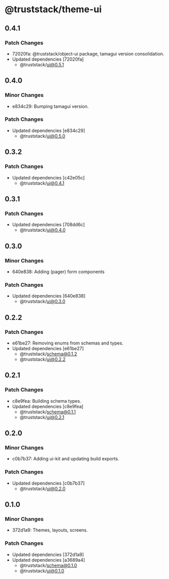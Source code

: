 # @truststack/theme-ui

## 0.4.1

### Patch Changes

- 72020fa: @truststack/object-ui package, tamagui version consolidation.
- Updated dependencies [72020fa]
  - @truststack/ui@0.5.1

## 0.4.0

### Minor Changes

- e834c29: Bumping tamagui version.

### Patch Changes

- Updated dependencies [e834c29]
  - @truststack/ui@0.5.0

## 0.3.2

### Patch Changes

- Updated dependencies [c42e05c]
  - @truststack/ui@0.4.1

## 0.3.1

### Patch Changes

- Updated dependencies [708dd6c]
  - @truststack/ui@0.4.0

## 0.3.0

### Minor Changes

- 640e838: Adding (pager) form components

### Patch Changes

- Updated dependencies [640e838]
  - @truststack/ui@0.3.0

## 0.2.2

### Patch Changes

- e61be27: Removing enums from schemas and types.
- Updated dependencies [e61be27]
  - @truststack/schema@0.1.2
  - @truststack/ui@0.2.2

## 0.2.1

### Patch Changes

- c8e9fea: Building schema types.
- Updated dependencies [c8e9fea]
  - @truststack/schema@0.1.1
  - @truststack/ui@0.2.1

## 0.2.0

### Minor Changes

- c0b7b37: Adding ui-kit and updating build exports.

### Patch Changes

- Updated dependencies [c0b7b37]
  - @truststack/ui@0.2.0

## 0.1.0

### Minor Changes

- 372d1a9: Themes, layouts, screens.

### Patch Changes

- Updated dependencies [372d1a9]
- Updated dependencies [a3689a4]
  - @truststack/schema@0.1.0
  - @truststack/ui@0.1.0
